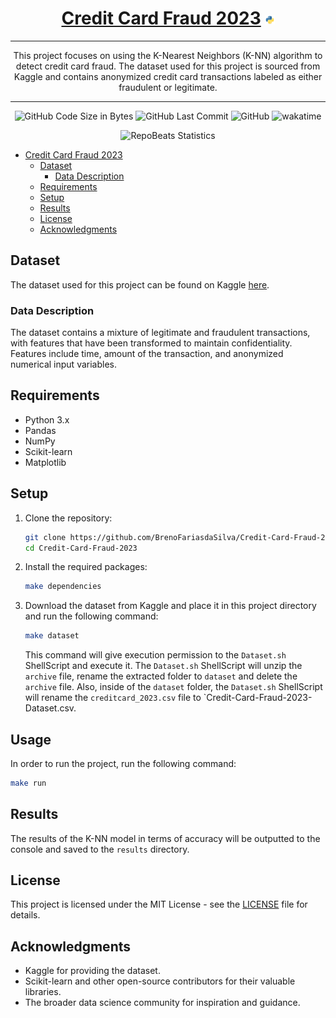 <div align="center">
  
# [Credit Card Fraud 2023](https://github.com/BrenoFariasdaSilva/Credit-Card-Fraud-2023.git) <img src="https://github.com/devicons/devicon/blob/master/icons/python/python-original.svg"  width="3%" height="3%">

</div>

<div align="center">
  
---

This project focuses on using the K-Nearest Neighbors (K-NN) algorithm to detect credit card fraud. The dataset used for this project is sourced from Kaggle and contains anonymized credit card transactions labeled as either fraudulent or legitimate.
  
---

</div>

<div align="center">

![GitHub Code Size in Bytes](https://img.shields.io/github/languages/code-size/BrenoFariasdaSilva/Credit-Card-Fraud-2023)
![GitHub Last Commit](https://img.shields.io/github/last-commit/BrenoFariasdaSilva/Credit-Card-Fraud-2023)
![GitHub](https://img.shields.io/github/license/BrenoFariasdaSilva/Credit-Card-Fraud-2023)
![wakatime](https://wakatime.com/badge/github/BrenoFariasdaSilva/Credit-Card-Fraud-2023.svg)

</div>

<div align="center">
  
![RepoBeats Statistics](https://repobeats.axiom.co/api/embed/2a2bfd10cfdfee1520cda5c7aeb0a8555c58334a.svg "Repobeats analytics image")

</div>

- [Credit Card Fraud 2023 ](#credit-card-fraud-2023-)
	- [Dataset](#dataset)
		- [Data Description](#data-description)
	- [Requirements](#requirements)
	- [Setup](#setup)
	- [Results](#results)
	- [License](#license)
	- [Acknowledgments](#acknowledgments)


## Dataset

The dataset used for this project can be found on Kaggle [here](https://www.kaggle.com/datasets/nelgiriyewithana/credit-card-fraud-detection-dataset-2023).

### Data Description

The dataset contains a mixture of legitimate and fraudulent transactions, with features that have been transformed to maintain confidentiality. Features include time, amount of the transaction, and anonymized numerical input variables.

## Requirements

- Python 3.x
- Pandas
- NumPy
- Scikit-learn
- Matplotlib

## Setup

1. Clone the repository:

   ```bash
   git clone https://github.com/BrenoFariasdaSilva/Credit-Card-Fraud-2023.git
   cd Credit-Card-Fraud-2023
	```

2. Install the required packages:

	```bash
	make dependencies
	```

3. Download the dataset from Kaggle and place it in this project directory and run the following command:

	```bash
	make dataset
	```
	This command will give execution permission to the `Dataset.sh` ShellScript and execute it. The `Dataset.sh` ShellScript will unzip the `archive` file, rename the extracted folder to `dataset` and delete the `archive` file. Also, inside of the `dataset` folder, the `Dataset.sh` ShellScript will rename the `creditcard_2023.csv` file to `Credit-Card-Fraud-2023-Dataset.csv.

## Usage

In order to run the project, run the following command:

```bash
make run
```

## Results

The results of the K-NN model in terms of accuracy will be outputted to the console and saved to the `results` directory.

## License

This project is licensed under the MIT License - see the [LICENSE](LICENSE) file for details.

## Acknowledgments

- Kaggle for providing the dataset.
- Scikit-learn and other open-source contributors for their valuable libraries.
- The broader data science community for inspiration and guidance.
